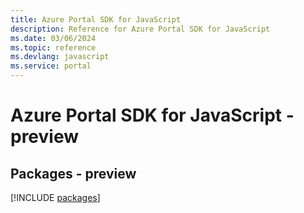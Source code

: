 ```yaml
---
title: Azure Portal SDK for JavaScript
description: Reference for Azure Portal SDK for JavaScript
ms.date: 03/06/2024
ms.topic: reference
ms.devlang: javascript
ms.service: portal
---
```

# Azure Portal SDK for JavaScript - preview
## Packages - preview
[!INCLUDE [packages](portal-index.md)]